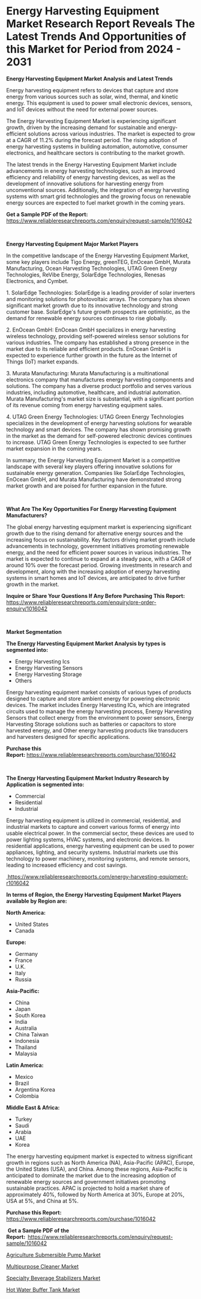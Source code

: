 <p><h1>Energy Harvesting Equipment Market Research Report Reveals The Latest Trends And Opportunities of this Market for Period from 2024 - 2031</h1></p><p><strong>Energy Harvesting Equipment Market Analysis and Latest Trends</strong></p>
<p><p>Energy harvesting equipment refers to devices that capture and store energy from various sources such as solar, wind, thermal, and kinetic energy. This equipment is used to power small electronic devices, sensors, and IoT devices without the need for external power sources.</p><p>The Energy Harvesting Equipment Market is experiencing significant growth, driven by the increasing demand for sustainable and energy-efficient solutions across various industries. The market is expected to grow at a CAGR of 11.2% during the forecast period. The rising adoption of energy harvesting systems in building automation, automotive, consumer electronics, and healthcare sectors is contributing to the market growth.</p><p>The latest trends in the Energy Harvesting Equipment Market include advancements in energy harvesting technologies, such as improved efficiency and reliability of energy harvesting devices, as well as the development of innovative solutions for harvesting energy from unconventional sources. Additionally, the integration of energy harvesting systems with smart grid technologies and the growing focus on renewable energy sources are expected to fuel market growth in the coming years.</p></p>
<p><strong>Get a Sample PDF of the Report:&nbsp;</strong> <a href="https://www.reliableresearchreports.com/enquiry/request-sample/1016042">https://www.reliableresearchreports.com/enquiry/request-sample/1016042</a></p>
<p>&nbsp;</p>
<p><strong>Energy Harvesting Equipment Major Market Players</strong></p>
<p><p>In the competitive landscape of the Energy Harvesting Equipment Market, some key players include Tigo Energy, greenTEG, EnOcean GmbH, Murata Manufacturing, Ocean Harvesting Technologies, UTAG Green Energy Technologies, ReVibe Energy, SolarEdge Technologies, Renesas Electronics, and Cymbet.</p><p>1. SolarEdge Technologies: SolarEdge is a leading provider of solar inverters and monitoring solutions for photovoltaic arrays. The company has shown significant market growth due to its innovative technology and strong customer base. SolarEdge's future growth prospects are optimistic, as the demand for renewable energy sources continues to rise globally.</p><p>2. EnOcean GmbH: EnOcean GmbH specializes in energy harvesting wireless technology, providing self-powered wireless sensor solutions for various industries. The company has established a strong presence in the market due to its reliable and efficient products. EnOcean GmbH is expected to experience further growth in the future as the Internet of Things (IoT) market expands.</p><p>3. Murata Manufacturing: Murata Manufacturing is a multinational electronics company that manufactures energy harvesting components and solutions. The company has a diverse product portfolio and serves various industries, including automotive, healthcare, and industrial automation. Murata Manufacturing's market size is substantial, with a significant portion of its revenue coming from energy harvesting equipment sales.</p><p>4. UTAG Green Energy Technologies: UTAG Green Energy Technologies specializes in the development of energy harvesting solutions for wearable technology and smart devices. The company has shown promising growth in the market as the demand for self-powered electronic devices continues to increase. UTAG Green Energy Technologies is expected to see further market expansion in the coming years.</p><p>In summary, the Energy Harvesting Equipment Market is a competitive landscape with several key players offering innovative solutions for sustainable energy generation. Companies like SolarEdge Technologies, EnOcean GmbH, and Murata Manufacturing have demonstrated strong market growth and are poised for further expansion in the future.</p></p>
<p>&nbsp;</p>
<p><strong>What Are The Key Opportunities For Energy Harvesting Equipment Manufacturers?</strong></p>
<p><p>The global energy harvesting equipment market is experiencing significant growth due to the rising demand for alternative energy sources and the increasing focus on sustainability. Key factors driving market growth include advancements in technology, government initiatives promoting renewable energy, and the need for efficient power sources in various industries. The market is expected to continue to expand at a steady pace, with a CAGR of around 10% over the forecast period. Growing investments in research and development, along with the increasing adoption of energy harvesting systems in smart homes and IoT devices, are anticipated to drive further growth in the market.</p></p>
<p><strong>Inquire or Share Your Questions If Any Before Purchasing This Report:</strong> <a href="https://www.reliableresearchreports.com/enquiry/pre-order-enquiry/1016042">https://www.reliableresearchreports.com/enquiry/pre-order-enquiry/1016042</a></p>
<p>&nbsp;</p>
<p><strong>Market Segmentation</strong></p>
<p><strong>The Energy Harvesting Equipment Market Analysis by types is segmented into:</strong></p>
<p><ul><li>Energy Harvesting Ics</li><li>Energy Harvesting Sensors</li><li>Energy Harvesting Storage</li><li>Others</li></ul></p>
<p><p>Energy harvesting equipment market consists of various types of products designed to capture and store ambient energy for powering electronic devices. The market includes Energy Harvesting ICs, which are integrated circuits used to manage the energy harvesting process, Energy Harvesting Sensors that collect energy from the environment to power sensors, Energy Harvesting Storage solutions such as batteries or capacitors to store harvested energy, and Other energy harvesting products like transducers and harvesters designed for specific applications.</p></p>
<p><strong>Purchase this Report:&nbsp;</strong><a href="https://www.reliableresearchreports.com/purchase/1016042">https://www.reliableresearchreports.com/purchase/1016042</a></p>
<p>&nbsp;</p>
<p><strong>The Energy Harvesting Equipment Market Industry Research by Application is segmented into:</strong></p>
<p><ul><li>Commercial</li><li>Residential</li><li>Industrial</li></ul></p>
<p><p>Energy harvesting equipment is utilized in commercial, residential, and industrial markets to capture and convert various forms of energy into usable electrical power. In the commercial sector, these devices are used to power lighting systems, HVAC systems, and electronic devices. In residential applications, energy harvesting equipment can be used to power appliances, lighting, and security systems. Industrial markets use this technology to power machinery, monitoring systems, and remote sensors, leading to increased efficiency and cost savings.</p></p>
<p><a href="https://www.reliableresearchreports.com/energy-harvesting-equipment-r1016042">&nbsp;https://www.reliableresearchreports.com/energy-harvesting-equipment-r1016042</a></p>
<p><strong>In terms of Region, the Energy Harvesting Equipment Market Players available by Region are:</strong></p>
<p>
    <p> <strong> North America: </strong>
        <ul>
            <li>United States</li>
            <li>Canada</li>
        </ul>
        </p> 
    <p> <strong> Europe: </strong>
        <ul>
            <li>Germany</li>
            <li>France</li>
            <li>U.K.</li>
            <li>Italy</li>
            <li>Russia</li>
        </ul>
        </p> 
    <p> <strong> Asia-Pacific: </strong>
        <ul>
            <li>China</li>
            <li>Japan</li>
            <li>South Korea</li>
            <li>India</li>
            <li>Australia</li>
            <li>China Taiwan</li>
            <li>Indonesia</li>
            <li>Thailand</li>
            <li>Malaysia</li>
        </ul>
        </p> 
    <p> <strong> Latin America: </strong>
        <ul>
            <li>Mexico</li>
            <li>Brazil</li>
            <li>Argentina Korea</li>
            <li>Colombia</li>
        </ul>
        </p> 
    <p> <strong> Middle East & Africa: </strong>
        <ul>
            <li>Turkey</li>
            <li>Saudi</li>
            <li>Arabia</li>
            <li>UAE</li>
            <li>Korea</li>
        </ul>
    </p>
    </p>
<p><p>The energy harvesting equipment market is expected to witness significant growth in regions such as North America (NA), Asia-Pacific (APAC), Europe, the United States (USA), and China. Among these regions, Asia-Pacific is anticipated to dominate the market due to the increasing adoption of renewable energy sources and government initiatives promoting sustainable practices. APAC is projected to hold a market share of approximately 40%, followed by North America at 30%, Europe at 20%, USA at 5%, and China at 5%.</p></p>
<p><strong>Purchase this Report: </strong><a href="https://www.reliableresearchreports.com/purchase/1016042">https://www.reliableresearchreports.com/purchase/1016042</a></p>
<p>&nbsp;<strong>Get a Sample PDF of the Report:&nbsp;&nbsp;</strong><a href="https://www.reliableresearchreports.com/enquiry/request-sample/1016042">https://www.reliableresearchreports.com/enquiry/request-sample/1016042</a></p>
<p><strong></strong></p>
<p><p><a href="https://github.com/ruddyyedelwadw/Market-Research-Report-List-2/blob/main/agriculture-submersible-pump-market.md">Agriculture Submersible Pump Market</a></p><p><a href="https://issuu.com/reportprime-2/docs/multipurpose-cleaner-market-size-2030.pptx">Multipurpose Cleaner Market</a></p><p><a href="https://issuu.com/reportprime-2/docs/specialty-beverage-stabilizers-market-size-2030.pp">Specialty Beverage Stabilizers Market</a></p><p><a href="https://github.com/jaidynmorantestelletmjzya/Market-Research-Report-List-2/blob/main/hot-water-buffer-tank-market.md">Hot Water Buffer Tank Market</a></p></p>